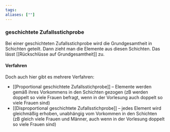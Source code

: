 ```yaml
---
tags:
aliases: [""]
---
```


### geschichtete Zufallsstichprobe
Bei einer geschichteten Zufallsstichprobe wird die Grundgesamtheit in Schichten geteilt. Dann zieht man die Elemente aus diesen Schichten. 
Das lässt [[Rückschlüsse auf Grundgesamtheit]] zu.

#### Verfahren
Doch auch hier gibt es mehrere Verfahren:
- [[Proportional geschichtete Zufallsstichprobe]] – Elemente werden gemäß ihres Vorkommens in den Schichten gezogen (zB werden doppelt so viele Frauen befragt, wenn in der Vorlesung auch doppelt so viele Frauen sind)
- [[Disproportional geschichtete Zufallsstichprobe]] – jedes Element wird gleichmäßig erhoben, unabhängig vom Vorkommen in den Schichten (zB gleich viele Frauen und Männer, auch wenn in der Vorlesung doppelt so viele Frauen sind)